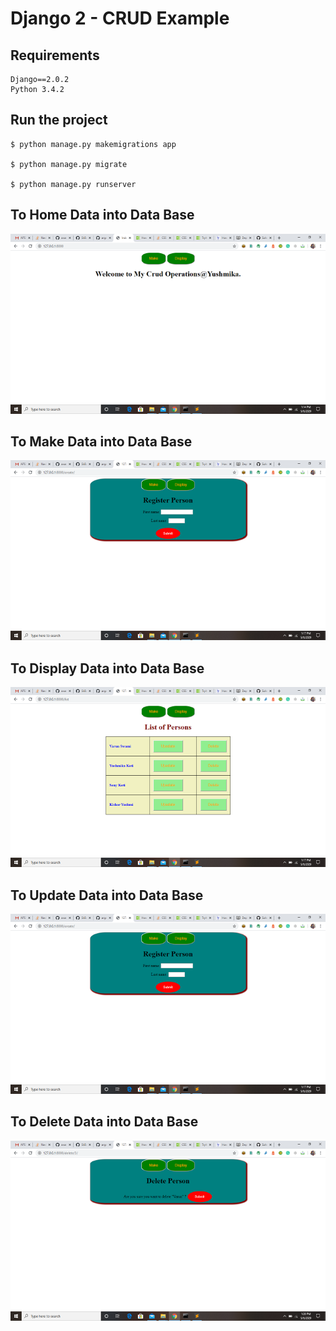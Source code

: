 # Django 2 - CRUD Example 

## Requirements
```
Django==2.0.2
Python 3.4.2
```
## Run the project
```
$ python manage.py makemigrations app

$ python manage.py migrate

$ python manage.py runserver
```
## To Home Data into Data Base
![Home-curd-operation](img/home.png)

## To Make Data into Data Base
![Make-curd-operation](img/make.png)

## To Display Data into Data Base

![Display-curd-operation](img/Display.png)

## To Update Data into Data Base

![Display-curd-operation](img/make.png)

## To Delete Data into Data Base
![Delete-curd-operation](img/del.png)


